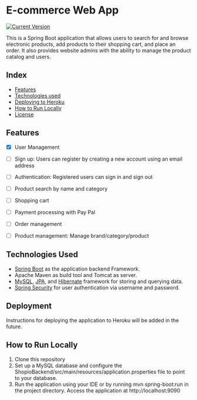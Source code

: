 # E-commerce Web App
[![Current Version](https://img.shields.io/badge/version-1.0.0-green.svg)](https://github.com/soumanpaul/MERN-e-commerce)

This is a Spring Boot application that allows users to search for and browse electronic products, add products to their shopping cart, and place an order. It also provides website admins with the ability to manage the product catalog and users.

 ## Index
+ [Features](#features)
+ [Technologies used](#Technologies-Used)
+ [Deploying to Heroku](#Deploying-to-Heroku)
+ [How to Run Locally](#How-to-Run-Locally)
+ [License](#license)

## Features
- [x] User Management
- [ ] Sign up: Users can register by creating a new account using an email address
- [ ] Authentication: Registered users can sign in and sign out
- [ ] Product search by name and category
- [ ] Shopping cart 
- [ ] Payment processing with Pay Pal
- [ ] Order management
- [ ] Product management: Manage brand/category/product


## Technologies Used
- [Spring Boot](https://spring.io/) as the application backend Framework.
- Apache Maven as build tool and Tomcat as server.
- [MySQL](https://www.mysql.com/), [JPA](https://spring.io/guides/gs/accessing-data-jpa/), and [Hibernate](https://hibernate.org/) framework for storing and querying data.
- [Spring Security](https://docs.spring.io/spring-security/reference/index.html) for user authentication via username and password.


## Deployment 
Instructions for deploying the application to Heroku will be added in the future.

## How to Run Locally
1. Clone this repository
2. Set up a MySQL database and configure the ShopioBackend/src/main/resources/application.properties file to point to your database.
3. Run the application using your IDE or by running mvn spring-boot:run in the project directory.
Access the application at http://localhost:9090

